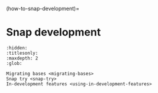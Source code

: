 (how-to-snap-development)=
# Snap development


```{toctree}
:hidden:
:titlesonly:
:maxdepth: 2
:glob:

Migrating bases <migrating-bases>
Snap try <snap-try>
In-development features <using-in-development-features>
